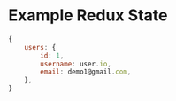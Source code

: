 # Example Redux State

```javascript
{
    users: {
        id: 1,
        username: user.io,
        email: demo1@gmail.com,
    },
}
```
